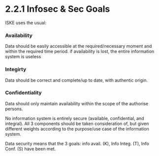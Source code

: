 # 2.2.1 Infosec & Sec Goals

ISKE uses the usual:

### Availability
Data should be easily accessible at the required/necessary moment and within the required time period. if availability is lost, the entire information system is useless
### Integirty
Data should be correct and complete/up to date, with authentic origin.
### Confidentiality
Data should only maintain availability within the scope of the authorise persons.

No information system is entirely secure (available, confidential, and integral).
All 3 components should be taken consideration of, but given different weights according to the purpose/use case of the information system.

Data security means that the 3 goals: info avail. (K), Info Integ. (T), Info Conf. (S) have been met.